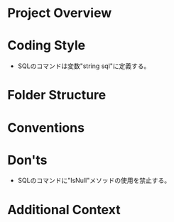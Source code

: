 # Project Overview
 <!-- プロジェクトの概要、目的、使用技術 --> 

# Coding Style
 <!-- 命名規則やスタイルガイド、コメントの書き方など -->
 - SQLのコマンドは変数"string sql"に定義する。

# Folder Structure
<!-- プロジェクトの構造と役割分担 -->

# Conventions
<!-- フレームワーク・ライブラリの使い方、設計原則 -->

# Don'ts
<!-- 避けるべき書き方や使用禁止ライブラリなど -->
 - SQLのコマンドに"IsNull"メソッドの使用を禁止する。

# Additional Context
<!-- 環境、依存、ビルド方法、使用制限などの補足情報 -->
